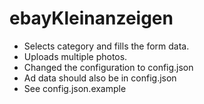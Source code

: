 # ebayKleinanzeigen

- Selects category and fills the form data.
- Uploads multiple photos.
- Changed the configuration to config.json
- Ad data should also be in config.json
- See config.json.example

